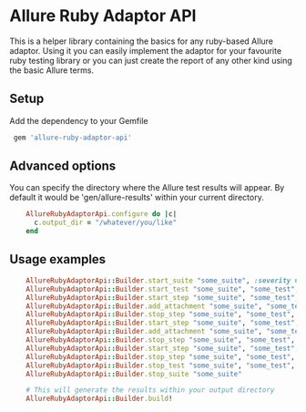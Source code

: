 # Allure Ruby Adaptor API

This is a helper library containing the basics for any ruby-based Allure adaptor.
Using it you can easily implement the adaptor for your favourite ruby testing library or
you can just create the report of any other kind using the basic Allure terms.

## Setup

Add the dependency to your Gemfile

```ruby
 gem 'allure-ruby-adaptor-api'
```

## Advanced options

You can specify the directory where the Allure test results will appear. By default it would be 'gen/allure-results' within
your current directory.

```ruby
    AllureRubyAdaptorApi.configure do |c|
      c.output_dir = "/whatever/you/like"
    end
```

## Usage examples

```ruby
    AllureRubyAdaptorApi::Builder.start_suite "some_suite", :severity => :normal
    AllureRubyAdaptorApi::Builder.start_test "some_suite", "some_test", :feature => "Some feature", :severity => :critical
    AllureRubyAdaptorApi::Builder.start_step "some_suite", "some_test", "first step"
    AllureRubyAdaptorApi::Builder.add_attachment "some_suite", "some_test", :file => Tempfile.new("somefile")
    AllureRubyAdaptorApi::Builder.stop_step "some_suite", "some_test", "first step"
    AllureRubyAdaptorApi::Builder.start_step "some_suite", "some_test", "second step"
    AllureRubyAdaptorApi::Builder.add_attachment "some_suite", "some_test", :step => "second step", :file => Tempfile.new("somefile")
    AllureRubyAdaptorApi::Builder.stop_step "some_suite", "some_test", "second step"
    AllureRubyAdaptorApi::Builder.start_step "some_suite", "some_test", "third step"
    AllureRubyAdaptorApi::Builder.stop_step "some_suite", "some_test", "third step", :failed
    AllureRubyAdaptorApi::Builder.stop_test "some_suite", "some_test", :status => :broken, :exception => Exception.new("some error")
    AllureRubyAdaptorApi::Builder.stop_suite "some_suite"

    # This will generate the results within your output directory
    AllureRubyAdaptorApi::Builder.build!
```

